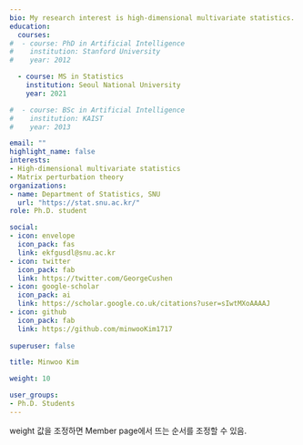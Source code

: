 ```yaml
---
bio: My research interest is high-dimensional multivariate statistics.
education:
  courses:
#  - course: PhD in Artificial Intelligence 
#    institution: Stanford University
#    year: 2012

  - course: MS in Statistics
    institution: Seoul National University
    year: 2021

#  - course: BSc in Artificial Intelligence
#    institution: KAIST
#    year: 2013

email: ""
highlight_name: false
interests:
- High-dimensional multivariate statistics
- Matrix perturbation theory
organizations:
- name: Department of Statistics, SNU
  url: "https://stat.snu.ac.kr/"
role: Ph.D. student

social:
- icon: envelope
  icon_pack: fas
  link: ekfgusdl@snu.ac.kr
- icon: twitter
  icon_pack: fab
  link: https://twitter.com/GeorgeCushen
- icon: google-scholar
  icon_pack: ai
  link: https://scholar.google.co.uk/citations?user=sIwtMXoAAAAJ
- icon: github
  icon_pack: fab
  link: https://github.com/minwooKim1717
  
superuser: false

title: Minwoo Kim

weight: 10

user_groups:
- Ph.D. Students
---
```


weight 값을 조정하면 Member page에서 뜨는 순서를 조정할 수 있음.
